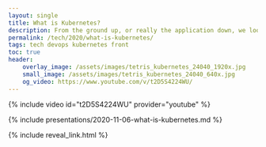 ```yaml
---
layout: single
title: What is Kubernetes?
description: From the ground up, or really the application down, we look at the transformative effect that Kubernetes is having and the container technology that underpins it
permalink: /tech/2020/what-is-kubernetes/
tags: tech devops kubernetes front
toc: true
header:
    overlay_image: /assets/images/tetris_kubernetes_24040_1920x.jpg
    small_image: /assets/images/tetris_kubernetes_24040_640x.jpg
    og_video: https://www.youtube.com/v/t2D5S4224WU/
---
```


{% include video id="t2D5S4224WU" provider="youtube" %}

{% include presentations/2020-11-06-what-is-kubernetes.md %}

{% include reveal_link.html %}
